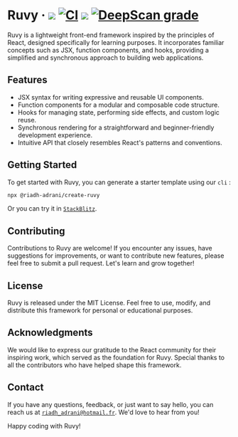 # Ruvy &middot; <a href="https://www.npmjs.com/package/@riadh-adrani/ruvy"><img src="https://img.shields.io/npm/v/@riadh-adrani/ruvy?color=blue"/></a> [![CI](https://github.com/RiadhAdrani/ruvy/actions/workflows/ci.yml/badge.svg)](https://github.com/RiadhAdrani/ruvy/actions/workflows/ci.yml) <a href="https://github.com/RiadhAdrani/ruvy/actions/workflows/docs.yml"><img src="https://github.com/RiadhAdrani/ruvy/actions/workflows/docs.yml/badge.svg"/></a> <a href="https://deepscan.io/dashboard#view=project&tid=22283&pid=25619&bid=803315"><img src="https://deepscan.io/api/teams/22283/projects/25619/branches/803315/badge/grade.svg" alt="DeepScan grade"></a>

Ruvy is a lightweight front-end framework inspired by the principles of React, designed specifically for learning purposes. It incorporates familiar concepts such as JSX, function components, and hooks, providing a simplified and synchronous approach to building web applications.

## Features

- JSX syntax for writing expressive and reusable UI components.
- Function components for a modular and composable code structure.
- Hooks for managing state, performing side effects, and custom logic reuse.
- Synchronous rendering for a straightforward and beginner-friendly development experience.
- Intuitive API that closely resembles React's patterns and conventions.

## Getting Started

To get started with Ruvy, you can generate a starter template using our `cli` :

```bash
npx @riadh-adrani/create-ruvy
```

Or you can try it in [`StackBlitz`](https://stackblitz.com/edit/ruvy-dbjavf?file=src%2Fmain.tsx).

## Contributing

Contributions to Ruvy are welcome! If you encounter any issues, have suggestions for improvements, or want to contribute new features, please feel free to submit a pull request. Let's learn and grow together!

## License

Ruvy is released under the MIT License. Feel free to use, modify, and distribute this framework for personal or educational purposes.

## Acknowledgments

We would like to express our gratitude to the React community for their inspiring work, which served as the foundation for Ruvy. Special thanks to all the contributors who have helped shape this framework.

## Contact

If you have any questions, feedback, or just want to say hello, you can reach us at [`riadh_adrani@hotmail.fr`](riadh_adrani@hotmail.fr). We'd love to hear from you!

Happy coding with Ruvy!
